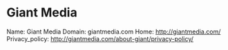 
# Giant Media

Name: Giant Media
Domain: giantmedia.com
Home: http://giantmedia.com/
Privacy_policy: http://giantmedia.com/about-giant/privacy-policy/
